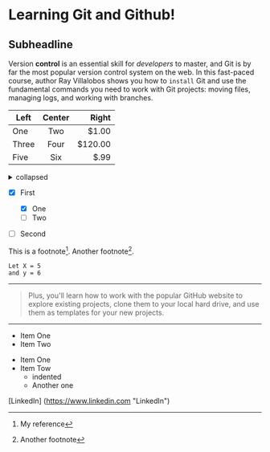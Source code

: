 Learning Git and Github!
====
Subheadline
---

Version **control** is an essential skill for _developers_ to master, and Git is by far the most popular version control system on the web. In this fast-paced course, author Ray Villalobos shows you how to `install` Git and use the fundamental commands you need to work with Git projects: moving files, managing logs, and working with branches.

| Left  | Center | Right   |
| ----- | :----: | -----:  |
| One   |  Two   | $1.00   |
| Three | Four   | $120.00 |
| Five  | Six    | $.99    |



<details>
<summary>collapsed</summary>

#Header

This is the copy for the collapsed text.
</details>


- [x] First
  - [x] One
  - [ ] Two
- [ ] Second



This is a footnote[^1]. Another footnote[^2].

[^1]: My reference
[^2]: Another footnote

```
Let X = 5
and y = 6
```

***

> Plus, you'll learn how to work with the popular GitHub website to explore existing projects, clone them to your local hard drive, and use them as templates for your new projects.

___

- Item One
- Item Two

* Item One
* Item Tow
    - indented
    - Another one
 
[LinkedIn] (https://www.linkedin.com "LinkedIn")

